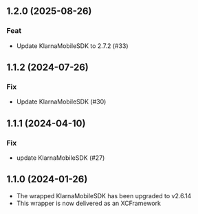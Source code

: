 ## 1.2.0 (2025-08-26)

### Feat

- Update KlarnaMobileSDK to 2.7.2 (#33)

## 1.1.2 (2024-07-26)

### Fix

- Update KlarnaMobileSDK (#30)

## 1.1.1 (2024-04-10)

### Fix

- update KlarnaMobileSDK (#27)

## 1.1.0 (2024-01-26)

- The wrapped KlarnaMobileSDK has been upgraded to v2.6.14
- This wrapper is now delivered as an XCFramework
